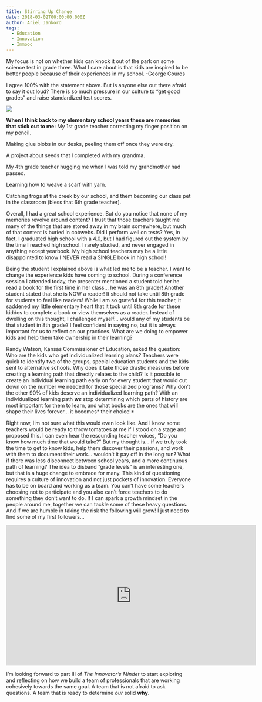 ```yaml
---
title: Stirring Up Change
date: 2018-03-02T00:00:00.000Z
author: Ariel Jankord
tags:
  - Education
  - Innovation
  - Immooc
---
```


My focus is not on whether kids can knock it out of the park on some science test in grade three. What I care about is that kids are inspired to be better people because of their experiences in my school. -George Couros

I agree 100% with the statement above. But is anyone else out there afraid to say it out loud? There is so much pressure in our culture to “get good grades” and raise standardized test scores.

![](../../static/img/stirring-up-change.jpeg)

**When I think back to my elementary school years these are memories that stick out to me:**
My 1st grade teacher correcting my finger position on my pencil.

Making glue blobs in our desks, peeling them off once they were dry.

A project about seeds that I completed with my grandma.

My 4th grade teacher hugging me when I was told my grandmother had passed.

Learning how to weave a scarf with yarn.

Catching frogs at the creek by our school, and them becoming our class pet in the classroom (bless that 6th grade teacher).

Overall, I had a great school experience. But do you notice that none of my memories revolve around content? I trust that those teachers taught me many of the things that are stored away in my brain somewhere, but much of that content is buried in cobwebs. Did I perform well on tests? Yes, in fact, I graduated high school with a 4.0, but I had figured out the system by the time I reached high school. I rarely studied, and never engaged in anything except yearbook. My high school teachers may be a little disappointed to know I NEVER read a SINGLE book in high school!

Being the student I explained above is what led me to be a teacher. I want to change the experience kids have coming to school. During a conference session I attended today, the presenter mentioned a student told her he read a book for the first time in her class… he was an 8th grader! Another student stated that she is NOW a reader! It should not take until 8th grade for students to feel like readers! While I am so grateful for this teacher, it saddened my little elementary heart that it took until 8th grade for these kiddos to complete a book or view themselves as a reader. Instead of dwelling on this thought, I challenged myself… would any of my students be that student in 8th grade? I feel confident in saying no, but it is always important for us to reflect on our practices. What are we doing to empower kids and help them take ownership in their learning?

Randy Watson, Kansas Commissioner of Education, asked the question: Who are the kids who get individualized learning plans? Teachers were quick to identify two of the groups, special education students and the kids sent to alternative schools. Why does it take those drastic measures before creating a learning path that directly relates to the child? Is it possible to create an individual learning path early on for every student that would cut down on the number we needed for those specialized programs? Why don’t the other 90% of kids deserve an individualized learning path? With an individualized learning path ***we*** stop determining which parts of history are most important for them to learn, and what books are the ones that will shape their lives forever… it becomes* their choice!*

Right now, I’m not sure what this would even look like. And I know some teachers would be ready to throw tomatoes at me if I stood on a stage and proposed this. I can even hear the resounding teacher voices, “Do you know how much time that would take?” But my thought is… if we truly took the time to get to know kids, help them discover their passions, and work with them to document their work… wouldn’t it pay off in the long run? What if there was less disconnect between school years, and a more continuous path of learning? The idea to disband “grade levels” is an interesting one, but that is a huge change to embrace for many. This kind of questioning requires a culture of innovation and not just pockets of innovation. Everyone has to be on board and working as a team. You can’t have some teachers choosing not to participate and you also can’t force teachers to do something they don’t want to do. If I can spark a growth mindset in the people around me, together we can tackle some of these heavy questions. And if we are humble in taking the risk the following will grow! I just need to find some of my first followers…

<center><iframe width="680" height="382" src="https://www.youtube.com/embed/fW8amMCVAJQ" frameborder="0" allow="accelerometer; autoplay; encrypted-media; gyroscope; picture-in-picture" allowfullscreen></iframe></center>

I’m looking forward to part III of *The Innovator’s Mindet* to start exploring and reflecting on how we build a team of professionals that are working cohesively towards the same goal. A team that is not afraid to ask questions. A team that is ready to determine *our* solid **why**.